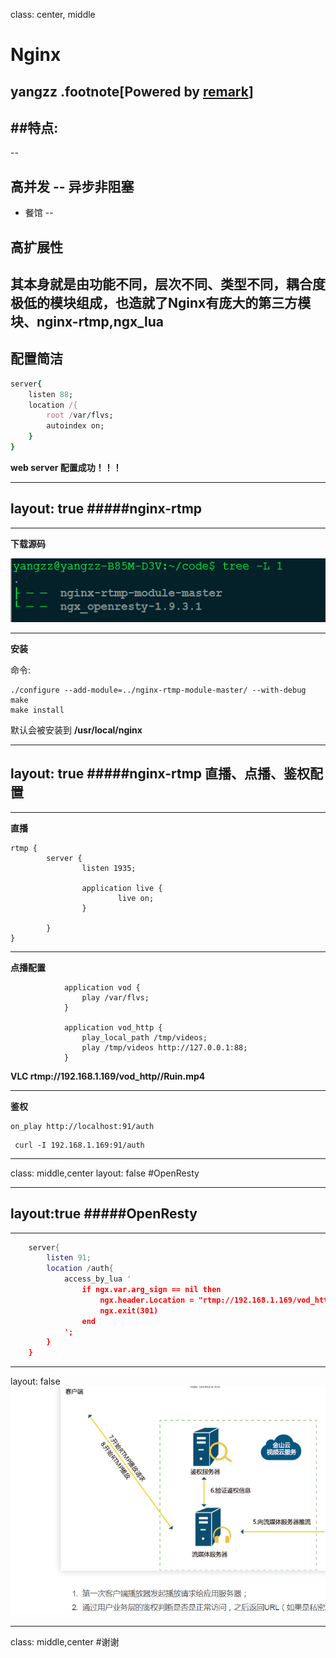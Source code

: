 class: center, middle

# Nginx
yangzz
.footnote[Powered by [remark](https://github.com/gnab/remark)]
---

##特点:
-----
--

**高并发** -- 异步非阻塞
--


  - 餐馆
--


**高扩展性**
--


其本身就是由功能不同，层次不同、类型不同，耦合度极低的模块组成，也造就了Nginx有庞大的第三方模块、nginx-rtmp,ngx_lua
--



**配置简洁**
--

```ruby
server{
    listen 88;
    location /{
        root /var/flvs;
        autoindex on;
    }
}
```

**web server 配置成功！！！**

---
layout: true
#####nginx-rtmp
-----

---

**下载源码**

![](/img/nginx_rtmp.png)

---
**安装**

命令:

```shell
./configure --add-module=../nginx-rtmp-module-master/ --with-debug
make
make install
```

默认会被安装到 **/usr/local/nginx**

---
layout: true
#####nginx-rtmp 直播、点播、鉴权配置
-----

---

**直播**

```shell
rtmp {
        server {
                listen 1935;

                application live {
                        live on; 
                }    

        }   
}
```
---
**点播配置**
```shell
            application vod {
                play /var/flvs;
            }

            application vod_http {
                play_local_path /tmp/videos;
                play /tmp/videos http://127.0.0.1:88;
            }    

```

**VLC rtmp://192.168.1.169/vod_http//Ruin.mp4**


---
**鉴权**

```shell 
on_play http://localhost:91/auth
```


```shell
 curl -I 192.168.1.169:91/auth
```


---

class: middle,center
layout: false
#OpenResty

---
layout:true
#####OpenResty
-----


---

```lua
    server{
        listen 91;
        location /auth{
            access_by_lua '
                if ngx.var.arg_sign == nil then
                    ngx.header.Location = "rtmp://192.168.1.169/vod_http/301.mp4"
                    ngx.exit(301)
                end
            ';
        }
    }

```

---
layout: false
![](/img/vksyun.png)

---
class: middle,center
#谢谢

